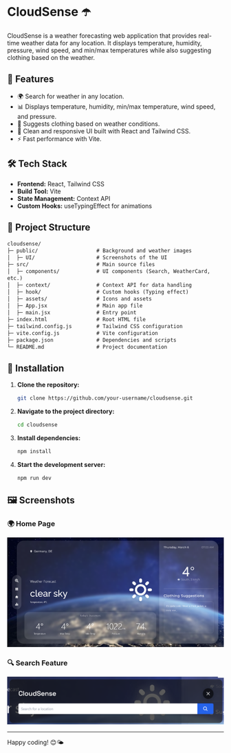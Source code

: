 # CloudSense ☂️

CloudSense is a weather forecasting web application that provides real-time weather data for any location. It displays temperature, humidity, pressure, wind speed, and min/max temperatures while also suggesting clothing based on the weather.

## 🚀 Features

- 🌍 Search for weather in any location.
- 📊 Displays temperature, humidity, min/max temperature, wind speed, and pressure.
- 👕 Suggests clothing based on weather conditions.
- 🎨 Clean and responsive UI built with React and Tailwind CSS.
- ⚡ Fast performance with Vite.

## 🛠️ Tech Stack

- **Frontend:** React, Tailwind CSS
- **Build Tool:** Vite
- **State Management:** Context API
- **Custom Hooks:** useTypingEffect for animations

## 📁 Project Structure

```
cloudsense/
├─ public/                   # Background and weather images
│  ├─ UI/                    # Screenshots of the UI
├─ src/                      # Main source files
│  ├─ components/            # UI components (Search, WeatherCard, etc.)
│  ├─ context/               # Context API for data handling
│  ├─ hook/                  # Custom hooks (Typing effect)
│  ├─ assets/                # Icons and assets
│  ├─ App.jsx                # Main app file
│  ├─ main.jsx               # Entry point
├─ index.html                # Root HTML file
├─ tailwind.config.js        # Tailwind CSS configuration
├─ vite.config.js            # Vite configuration
├─ package.json              # Dependencies and scripts
└─ README.md                 # Project documentation
```

## 🛀 Installation

1. **Clone the repository:**
   ```sh
   git clone https://github.com/your-username/cloudsense.git
   ```
2. **Navigate to the project directory:**
   ```sh
   cd cloudsense
   ```
3. **Install dependencies:**
   ```sh
   npm install
   ```
4. **Start the development server:**
   ```sh
   npm run dev
   ```

## 🖼️ Screenshots

### 🌍 Home Page

![Home Page](public/homepage.png)

### 🔍 Search Feature

![Search](public/search.png)

---

Happy coding! 😊🌤️
